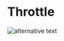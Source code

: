 # Throttle

![alternative text](http://uml.mvnsearch.org/github/englishman/throttle/blob/master/sequence.puml)